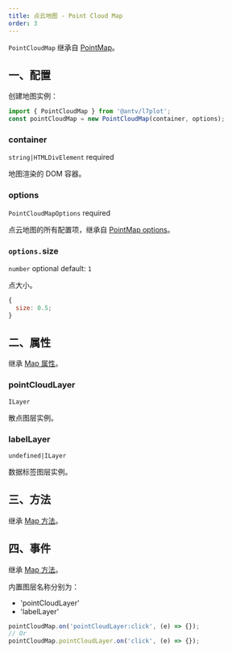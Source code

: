```yaml
---
title: 点云地图 - Point Cloud Map
order: 3
---
```


`PointCloudMap` 继承自 [PointMap](/zh/docs/api/point-maps/point-map)。

## 一、配置

创建地图实例：

```ts
import { PointCloudMap } from '@antv/l7plot';
const pointCloudMap = new PointCloudMap(container, options);
```

### container

`string|HTMLDivElement` required

地图渲染的 DOM 容器。

### options

`PointCloudMapOptions` required

点云地图的所有配置项，继承自 [PointMap options](/zh/docs/api/point-maps/point-map#options)。

### `options.`size

`number` optional default: `1`

点大小。

```js
{
  size: 0.5;
}
```

## 二、属性

继承 [Map 属性](/zh/docs/api/map-api#二、属性)。

### pointCloudLayer

`ILayer`

散点图层实例。

### labelLayer

`undefined|ILayer`

数据标签图层实例。

## 三、方法

继承 [Map 方法](/zh/docs/api/map-api#三、方法)。

## 四、事件

继承 [Map 方法](/zh/docs/api/map-api#四、事件)。

内置图层名称分别为：

- 'pointCloudLayer'
- 'labelLayer'

```js
pointCloudMap.on('pointCloudLayer:click', (e) => {});
// Or
pointCloudMap.pointCloudLayer.on('click', (e) => {});
```
